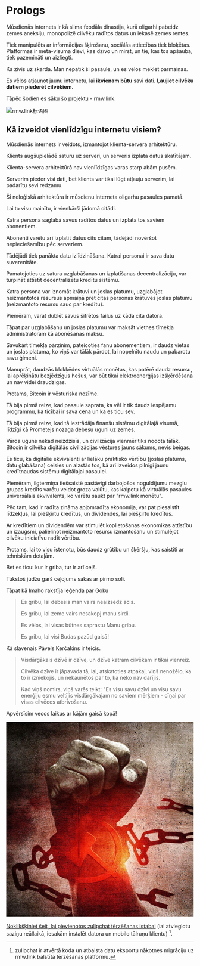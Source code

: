 # Prologs

Mūsdienās internets ir kā slima feodāla dinastija, kurā oligarhi pabeidz zemes aneksiju, monopolizē cilvēku radītos datus un iekasē zemes rentes.

Tiek manipulēts ar informācijas šķirošanu, sociālās attiecības tiek bloķētas. Platformas ir meta-visuma dievi, kas dzīvo un mirst, un tie, kas tos apšauba, tiek pazemināti un aizliegti.

Kā zivis uz skārda. Man nepatīk šī pasaule, un es vēlos meklēt pārmaiņas.

Es vēlos atjaunot jaunu internetu, lai **ikvienam būtu** savi dati. **Ļaujiet cilvēku datiem piederēt cilvēkiem.**

Tāpēc šodien es sāku šo projektu - rmw.link.

![rmw.link标语图](/slogan.svg)

## Kā izveidot vienlīdzīgu internetu visiem?

Mūsdienās internets ir veidots, izmantojot klienta-servera arhitektūru.

Klients augšupielādē saturu uz serveri, un serveris izplata datus skatītājam.

Klienta-servera arhitektūrā nav vienlīdzīgas varas starp abām pusēm.

Serverim pieder visi dati, bet klients var tikai lūgt atļauju serverim, lai padarītu sevi redzamu.

Šī neloģiskā arhitektūra ir mūsdienu interneta oligarhu pasaules pamatā.

Lai to visu mainītu, ir vienkārši jādomā citādi.

Katra persona saglabā savus radītos datus un izplata tos saviem abonentiem.

Abonenti varētu arī izplatīt datus cits citam, tādējādi novēršot nepieciešamību pēc serveriem.

Tādējādi tiek panākta datu izlīdzināšana. Katrai personai ir sava datu suverenitāte.

Pamatojoties uz satura uzglabāšanas un izplatīšanas decentralizāciju, var turpināt attīstīt decentralizētu kredītu sistēmu.

Katra persona var iznomāt krātuvi un joslas platumu, uzglabājot neizmantotos resursus apmaiņā pret citas personas krātuves joslas platumu (neizmantoto resursu sauc par kredītu).

Piemēram, varat dublēt savus šifrētos failus uz kāda cita datora.

Tāpat par uzglabāšanu un joslas platumu var maksāt vietnes tīmekļa administratoram kā abonēšanas maksu.

Savukārt tīmekļa pārzinim, pateicoties fanu abonementiem, ir daudz vietas un joslas platuma, ko viņš var tālāk pārdot, lai nopelnītu naudu un pabarotu savu ģimeni.

Manuprāt, daudzās blokķēdes virtuālās monētas, kas patērē daudz resursu, lai aprēķinātu bezjēdzīgus hešus, var būt tikai elektroenerģijas izšķērdēšana un nav videi draudzīgas.

Protams, Bitcoin ir vēsturiska nozīme.

Tā bija pirmā reize, kad pasaule saprata, ka vēl ir tik daudz iespējamu programmu, ka ticībai ir sava cena un ka es ticu sev.

Tā bija pirmā reize, kad tā iestrādāja finanšu sistēmu digitālajā visumā, līdzīgi kā Prometejs nozaga debesu uguni uz zemes.

Vārda uguns nekad neizdzisīs, un civilizācija vienmēr tiks nodota tālāk. Bitcoin ir cilvēka digitālās civilizācijas vēstures jauns sākums, nevis beigas.

Es ticu, ka digitālie ekvivalenti ar lielāku praktisko vērtību (joslas platums, datu glabāšana) celsies un aizstās tos, kā arī izveidos pilnīgi jaunu kredītnaudas sistēmu digitālajai pasaulei.

Piemēram, ilgtermiņa tiešsaistē pastāvīgi darbojošos noguldījumu mezglu grupas kredīts varētu veidot groza valūtu, kas kalpotu kā virtuālās pasaules universālais ekvivalents, ko varētu saukt par "rmw.link monētu".

Pēc tam, kad ir radīta zināma apjomradīta ekonomija, var pat piesaistīt līdzekļus, lai piešķirtu kredītus, un dividendes, lai piešķirtu kredītus.

Ar kredītiem un dividendēm var stimulēt koplietošanas ekonomikas attīstību un izaugsmi, palielinot neizmantoto resursu izmantošanu un stimulējot cilvēku iniciatīvu radīt vērtību.

Protams, lai to visu īstenotu, būs daudz grūtību un šķēršļu, kas saistīti ar tehniskām detaļām.

Bet es ticu: kur ir griba, tur ir arī ceļš.

Tūkstoš jūdžu garš ceļojums sākas ar pirmo soli.

Tāpat kā Imaho rakstīja leģenda par Goku

> Es gribu, lai debesis man vairs neaizsedz acis.
> 
> Es gribu, lai zeme vairs nesakopj manu sirdi.
> 
> Es vēlos, lai visas būtnes saprastu Manu gribu.
> 
> Es gribu, lai visi Budas pazūd gaisā!

Kā slavenais Pāvels Kerčakins ir teicis.

> Visdārgākais dzīvē ir dzīve, un dzīve katram cilvēkam ir tikai vienreiz.
> 
> Cilvēka dzīve ir jāpavada tā, lai, atskatoties atpakaļ, viņš nenožēlo, ka to ir izniekojis, un nekaunētos par to, ka neko nav darījis.
> 
> Kad viņš nomirs, viņš varēs teikt: "Es visu savu dzīvi un visu savu enerģiju esmu veltījis visdārgākajam no saviem mērķiem - cīņai par visas cilvēces atbrīvošanu.

Apvērsīsim vecos laikus ar kājām gaisā kopā!

![](https://raw.githubusercontent.com/gcxfd/img/gh-pages/1.jpg)

[Noklikšķiniet šeit, lai pievienotos zulipchat tērzēšanas istabai](https://rmw.zulipchat.com) (lai atvieglotu saziņu reāllaikā, iesakām instalēt datora un mobilo tālruņu klientu) [^1].

[^1]: zulipchat ir atvērtā koda un atbalsta datu eksportu nākotnes migrāciju uz rmw.link balstīta tērzēšanas platformu.